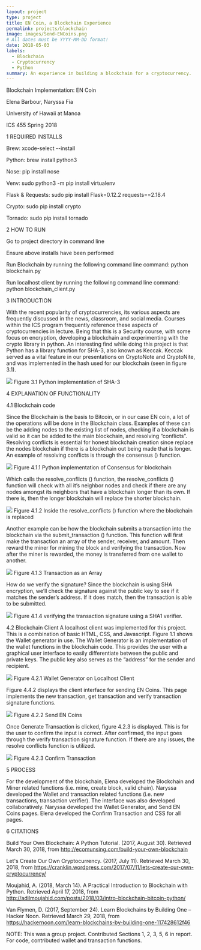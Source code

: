 ```yaml
---
layout: project
type: project
title: EN Coin, a Blockchain Experience
permalink: projects/blockchain
image: images/Send-ENCoins.png
# All dates must be YYYY-MM-DD format!
date: 2018-05-03
labels:
  - Blockchain
  - Cryptocurrency
  - Python
summary: An experience in building a blockchain for a cryptocurrency. 
---
```

Blockchain Implementation: EN Coin

Elena Barbour, Naryssa Fia

University of Hawaii at Manoa

ICS 455 Spring 2018


1 REQUIRED INSTALLS

Brew: xcode-select --install

Python: brew install python3

Nose: pip install nose

Venv: sudo python3 -m pip install virtualenv

Flask & Requests: sudo pip install Flask=0.12.2 requests==2.18.4

Crypto: sudo pip install crypto

Tornado: sudo pip install tornado


2 HOW TO RUN

Go to project directory in command line

Ensure above installs have been performed

Run Blockchain by running the following command line command: python blockchain.py

Run localhost client by running the following command line command: python blockchain_client.py


3 INTRODUCTION

With the recent popularity of cryptocurrencies, its various aspects are frequently discussed in the news, classroom, and social media. Courses within the ICS program frequently reference these aspects of cryptocurrencies in lecture. Being that this is a Security course, with some focus on encryption, developing a blockchain and experimenting with the crypto library in python. An interesting find while doing this project is that Python has a library function for SHA-3, also known as Keccak. Keccak served as a vital feature in our presentations on CryptoNote and CryptoNite, and was implemented in the hash used for our blockchain (seen in figure 3.1).

<img class="ui medium rounded image" src="/images/sha-3.png">
Figure 3.1 Python implementation of SHA-3

4  EXPLANATION OF FUNCTIONALITY

4.1 Blockchain code

Since the Blockchain is the basis to Bitcoin, or in our case EN coin, a lot of the operations will be done in the Blockchain class. Examples of these can be the adding nodes to the existing list of nodes, checking if a blockchain is valid so it can be added to the main blockchain, and resolving “conflicts”. Resolving conflicts is essential for honest blockchain creation since replace the nodes blockchain if there is a blockchain out being made that is longer. An example of resolving conflicts is through the consensus () function. 

<img class="ui medium rounded image" src="/images/EN-Coin-Consensus.png">
Figure 4.1.1 Python implementation of Consensus for blockchain

Which calls the resolve_conflicts () function, the resolve_conflicts () function will check with all it’s neighbor nodes and check if there are any nodes amongst its neighbors that have a blockchain longer than its own. If there is, then the longer blockchain will replace the shorter blockchain.

<img class="ui medium rounded image" src="/images/EN-Coin-resolve.png">
Figure 4.1.2 Inside the resolve_conflicts () function where the blockchain is replaced

Another example can be how the blockchain submits a transaction into the blockchain via the submit_transaction () function. This function will first make the transaction an array of the sender, receiver, and amount. Then reward the miner for mining the block and verifying the transaction. Now after the miner is rewarded, the money is transferred from one wallet to another.

<img class="ui medium rounded image" src="/images/EN-Coin-Submit-Txn.png">
Figure 4.1.3 Transaction as an Array

How do we verify the signature? Since the blockchain is using SHA encryption, we’ll check the signature against the public key to see if it matches the sender’s address. If it does match, then the transaction is able to be submitted.

<img class="ui medium rounded image" src="/images/EN-Coin-Verify-Txn.png">
Figure 4.1.4 verifying the transaction signature using a SHA1 verifier.

4.2 Blockchain Client
A localhost client was implemented for this project. This is a combination of basic HTML, CSS, and Javascript. 
Figure 1.1 shows the Wallet generator in use. The Wallet Generator is an implementation of the wallet functions in the blockchain code. This provides the user with a graphical user interface to easily differentiate between the public and private keys. The public key also serves as the “address” for the sender and recipient.

<img class="ui medium rounded image" src="/images/Wallet-Generator-ENCoin.png">
Figure 4.2.1 Wallet Generator on Localhost Client

Figure 4.4.2 displays the client interface for sending EN Coins. This page implements the new transaction, get transaction and verify transaction signature functions.

<img class="ui medium rounded image" src="/images/Send-ENCoins.png">
Figure 4.2.2 Send EN Coins

Once Generate Transaction is clicked, figure 4.2.3 is displayed. This is for the user to confirm the input is correct. After confirmed, the input goes through the verify transaction signature function. If there are any issues, the resolve conflicts function is utilized.

<img class="ui medium rounded image" src="/images/Confirm-Transaction-ENCoin.png">
Figure 4.2.3 Confirm Transaction


5 PROCESS

For the development of the blockchain, Elena developed the Blockchain and Miner related functions (i.e. mine, create block, valid chain). Naryssa developed the Wallet and transaction related functions (i.e. new transactions, transaction verifier). The interface was also developed collaboratively. Naryssa developed the Wallet Generator, and Send EN Coins pages. Elena developed the Confirm Transaction and CSS for all pages.

6 CITATIONS

Build Your Own Blockchain: A Python Tutorial. (2017, August 30). Retrieved March 30, 2018, 
from http://ecomunsing.com/build-your-own-blockchain

Let's Create Our Own Cryptocurrency. (2017, July 11). Retrieved March 30, 2018, from 
https://cranklin.wordpress.com/2017/07/11/lets-create-our-own-cryptocurrency/

Moujahid, A. (2018, March 14). A Practical Introduction to Blockchain with Python. Retrieved 
April 17, 2018, from http://adilmoujahid.com/posts/2018/03/intro-blockchain-bitcoin-python/

Van Flymen, D. (2017, September 24). Learn Blockchains by Building One – Hacker Noon. 
Retrieved March 29, 2018, from https://hackernoon.com/learn-blockchains-by-building-one-117428612f46

NOTE: This was a group project. Contributed Sections 1, 2, 3, 5, 6 in report. For code, contributed wallet and transaction functions.
